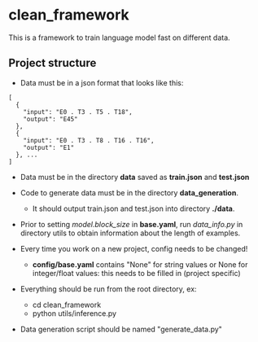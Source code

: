 # clean_framework
This is a framework to train language model fast on different data.

## Project structure

- Data must be in a json format that looks like this:
  
```
[
  {
    "input": "E0 . T3 . T5 . T18",
    "output": "E45"
  },
  {
    "input": "E0 . T3 . T8 . T16 . T16",
    "output": "E1"
  }, ...
]
```

- Data must be in the directory **data** saved as **train.json** and **test.json**

- Code to generate data must be in the directory **data_generation**.
    - It should output train.json and test.json into directory **./data**.

- Prior to setting _model.block_size_ in **base.yaml**, run _data_info.py_ in directory utils to obtain information about the length of examples.

- Every time you work on a new project, config needs to be changed!

    - **config/base.yaml** contains "None" for string values or None for integer/float values: this needs to be filled in (project specific)

- Everything should be run from the root directory, ex:
    
    - cd clean_framework
    - python utils/inference.py

- Data generation script should be named "generate_data.py"
